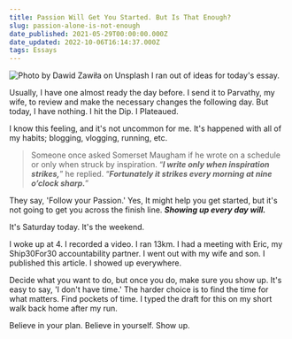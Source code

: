 ```yaml
---
title: Passion Will Get You Started. But Is That Enough?
slug: passion-alone-is-not-enough
date_published: 2021-05-29T00:00:00.000Z
date_updated: 2022-10-06T16:14:37.000Z
tags: Essays
---
```


![Photo by Dawid Zawiła on Unsplash](__GHOST_URL__/content/images/morning-sunshine.jpg)
I ran out of ideas for today's essay.

Usually, I have one almost ready the day before. I send it to Parvathy, my wife, to review and make the necessary changes the following day. But today, I have nothing. I hit the Dip. I Plateaued.

I know this feeling, and it's not uncommon for me. It's happened with all of my habits; blogging, vlogging, running, etc.

> Someone once asked Somerset Maugham if he wrote on a schedule or only when struck by inspiration. “***I write only when inspiration strikes,***” he replied. “***Fortunately it strikes every morning at nine o’clock sharp.***”

They say, 'Follow your Passion.' Yes, It might help you get started, but it's not going to get you across the finish line. ***Showing up every day will.***

It's Saturday today. It's the weekend.

I woke up at 4. I recorded a video. I ran 13km. I had a meeting with Eric, my Ship30For30 accountability partner. I went out with my wife and son. I published this article. I showed up everywhere.

Decide what you want to do, but once you do, make sure you show up. It's easy to say, 'I don't have time.' The harder choice is to find the time for what matters. Find pockets of time. I typed the draft for this on my short walk back home after my run.

Believe in your plan. Believe in yourself. Show up.
